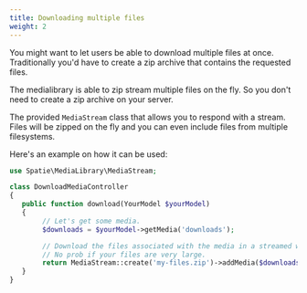 ```yaml
---
title: Downloading multiple files
weight: 2
---
```


You might want to let users be able to download multiple files at once. Traditionally you'd have to create a zip archive that contains the requested files.

The medialibrary is able to zip stream multiple files on the fly. So you don't need to create a zip archive on your server.

The provided `MediaStream` class that allows you to respond with a stream. Files will be zipped on the fly and you can even include files from multiple filesystems.

Here's an example on how it can be used:

```php
use Spatie\MediaLibrary\MediaStream;

class DownloadMediaController
{
   public function download(YourModel $yourModel)
   {
        // Let's get some media.
        $downloads = $yourModel->getMedia('downloads');

        // Download the files associated with the media in a streamed way.
        // No prob if your files are very large.
        return MediaStream::create('my-files.zip')->addMedia($downloads);
   }
}
```
